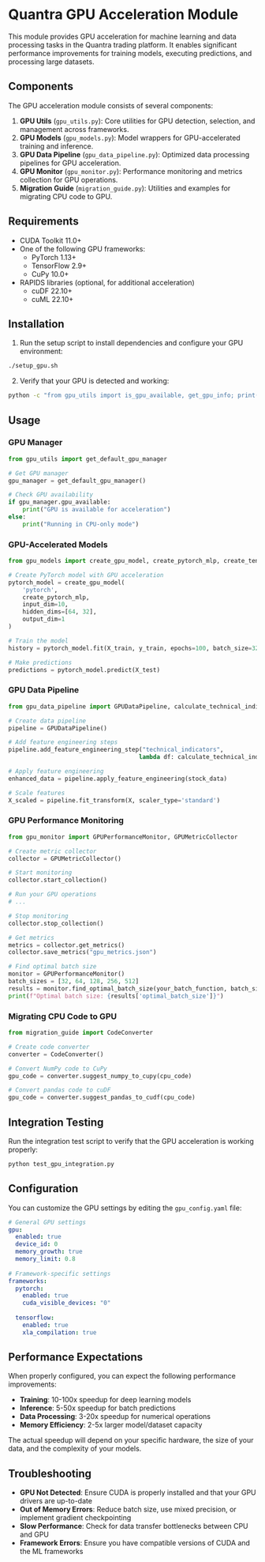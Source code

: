 # Quantra GPU Acceleration Module

This module provides GPU acceleration for machine learning and data processing tasks in the Quantra trading platform. It enables significant performance improvements for training models, executing predictions, and processing large datasets.

## Components

The GPU acceleration module consists of several components:

1. **GPU Utils** (`gpu_utils.py`): Core utilities for GPU detection, selection, and management across frameworks.
2. **GPU Models** (`gpu_models.py`): Model wrappers for GPU-accelerated training and inference.
3. **GPU Data Pipeline** (`gpu_data_pipeline.py`): Optimized data processing pipelines for GPU acceleration.
4. **GPU Monitor** (`gpu_monitor.py`): Performance monitoring and metrics collection for GPU operations.
5. **Migration Guide** (`migration_guide.py`): Utilities and examples for migrating CPU code to GPU.

## Requirements

- CUDA Toolkit 11.0+
- One of the following GPU frameworks:
  - PyTorch 1.13+
  - TensorFlow 2.9+
  - CuPy 10.0+
- RAPIDS libraries (optional, for additional acceleration)
  - cuDF 22.10+
  - cuML 22.10+

## Installation

1. Run the setup script to install dependencies and configure your GPU environment:

```bash
./setup_gpu.sh
```

2. Verify that your GPU is detected and working:

```bash
python -c "from gpu_utils import is_gpu_available, get_gpu_info; print(f'GPU available: {is_gpu_available()}'); print(get_gpu_info())"
```

## Usage

### GPU Manager

```python
from gpu_utils import get_default_gpu_manager

# Get GPU manager
gpu_manager = get_default_gpu_manager()

# Check GPU availability
if gpu_manager.gpu_available:
    print("GPU is available for acceleration")
else:
    print("Running in CPU-only mode")
```

### GPU-Accelerated Models

```python
from gpu_models import create_gpu_model, create_pytorch_mlp, create_tensorflow_mlp

# Create PyTorch model with GPU acceleration
pytorch_model = create_gpu_model(
    'pytorch',
    create_pytorch_mlp,
    input_dim=10,
    hidden_dims=[64, 32],
    output_dim=1
)

# Train the model
history = pytorch_model.fit(X_train, y_train, epochs=100, batch_size=32)

# Make predictions
predictions = pytorch_model.predict(X_test)
```

### GPU Data Pipeline

```python
from gpu_data_pipeline import GPUDataPipeline, calculate_technical_indicators

# Create data pipeline
pipeline = GPUDataPipeline()

# Add feature engineering steps
pipeline.add_feature_engineering_step("technical_indicators", 
                                     lambda df: calculate_technical_indicators(df))

# Apply feature engineering
enhanced_data = pipeline.apply_feature_engineering(stock_data)

# Scale features
X_scaled = pipeline.fit_transform(X, scaler_type='standard')
```

### GPU Performance Monitoring

```python
from gpu_monitor import GPUPerformanceMonitor, GPUMetricCollector

# Create metric collector
collector = GPUMetricCollector()

# Start monitoring
collector.start_collection()

# Run your GPU operations
# ...

# Stop monitoring
collector.stop_collection()

# Get metrics
metrics = collector.get_metrics()
collector.save_metrics("gpu_metrics.json")

# Find optimal batch size
monitor = GPUPerformanceMonitor()
batch_sizes = [32, 64, 128, 256, 512]
results = monitor.find_optimal_batch_size(your_batch_function, batch_sizes)
print(f"Optimal batch size: {results['optimal_batch_size']}")
```

### Migrating CPU Code to GPU

```python
from migration_guide import CodeConverter

# Create code converter
converter = CodeConverter()

# Convert NumPy code to CuPy
gpu_code = converter.suggest_numpy_to_cupy(cpu_code)

# Convert pandas code to cuDF
gpu_code = converter.suggest_pandas_to_cudf(cpu_code)
```

## Integration Testing

Run the integration test script to verify that the GPU acceleration is working properly:

```bash
python test_gpu_integration.py
```

## Configuration

You can customize the GPU settings by editing the `gpu_config.yaml` file:

```yaml
# General GPU settings
gpu:
  enabled: true
  device_id: 0
  memory_growth: true
  memory_limit: 0.8
  
# Framework-specific settings
frameworks:
  pytorch:
    enabled: true
    cuda_visible_devices: "0"
  
  tensorflow:
    enabled: true
    xla_compilation: true
```

## Performance Expectations

When properly configured, you can expect the following performance improvements:

- **Training**: 10-100x speedup for deep learning models
- **Inference**: 5-50x speedup for batch predictions
- **Data Processing**: 3-20x speedup for numerical operations
- **Memory Efficiency**: 2-5x larger model/dataset capacity

The actual speedup will depend on your specific hardware, the size of your data, and the complexity of your models.

## Troubleshooting

- **GPU Not Detected**: Ensure CUDA is properly installed and that your GPU drivers are up-to-date
- **Out of Memory Errors**: Reduce batch size, use mixed precision, or implement gradient checkpointing
- **Slow Performance**: Check for data transfer bottlenecks between CPU and GPU
- **Framework Errors**: Ensure you have compatible versions of CUDA and the ML frameworks